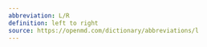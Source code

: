 ```yaml
---
abbreviation: L/R
definition: left to right
source: https://openmd.com/dictionary/abbreviations/l
---
```

